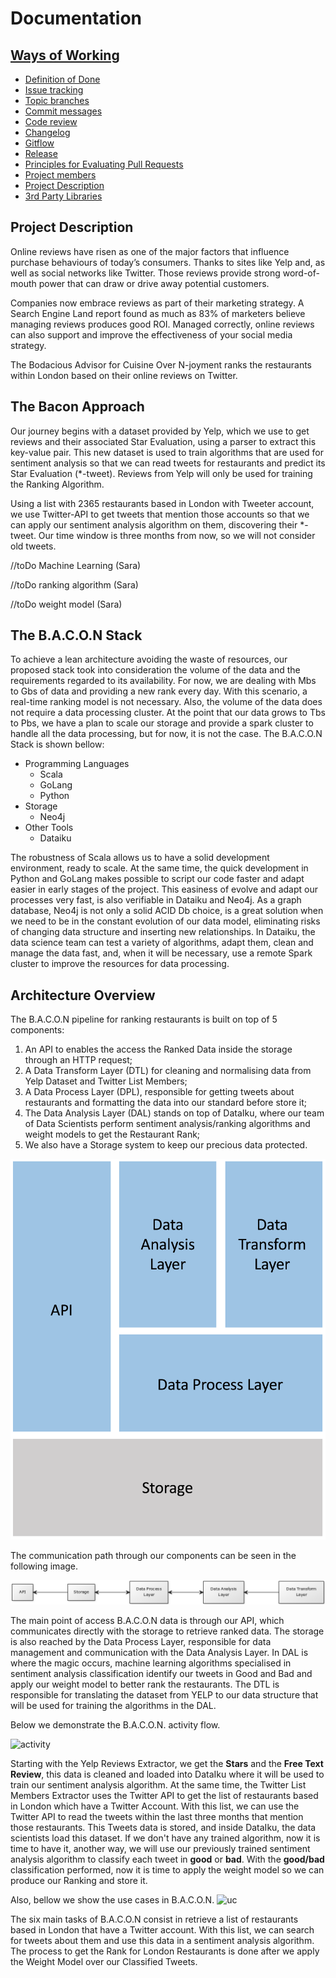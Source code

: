 # Documentation

## [Ways of Working](docs/ways-of-working.md)

* [Definition of Done](docs/ways-of-working.md#markdown-header-definition-of-done)
* [Issue tracking](docs/ways-of-working.md#markdown-header-issue-tracking)
* [Topic branches](docs/ways-of-working.md#markdown-header-topic-branches)
* [Commit messages](docs/ways-of-working.md#markdown-header-commit-messages)
* [Code review](docs/ways-of-working.md#markdown-header-code-review)
* [Changelog](docs/ways-of-working.md#markdown-header-commit-changelog)
* [Gitflow](docs/ways-of-working.md#markdown-header-gitflow)
* [Release](docs/ways-of-working.md#markdown-header-release)
* [Principles for Evaluating Pull Requests](docs/pull-request-evaluation.md)
* [Project members](docs/project-members.md)
* [Project Description](#markdown-header-project-description)
* [3rd Party Libraries](docs/3rd-party-libs.md)

## Project Description

Online reviews have risen as one of the major factors that influence purchase behaviours of today’s consumers. Thanks to sites like Yelp and, as well as social networks like Twitter. Those reviews provide strong word-of-mouth power that can draw or drive away potential customers.

Companies now embrace reviews as part of their marketing strategy. A Search Engine Land report found as much as 83% of marketers believe managing reviews produces good ROI. Managed correctly, online reviews can also support and improve the effectiveness of your social media strategy.

The Bodacious Advisor for Cuisine Over N-joyment ranks the restaurants within London based on their online reviews on Twitter. 

## The Bacon Approach
Our journey begins with a dataset provided by Yelp, which we use to get reviews and their associated Star Evaluation, using a parser to extract this key-value pair. This new dataset is used to train algorithms that are used for sentiment analysis so that we can read tweets for restaurants and predict its Star Evaluation (*-tweet). Reviews from Yelp will only be used for training the Ranking Algorithm. 

Using a list with 2365 restaurants based in London with Tweeter account, we use Twitter-API to get tweets that mention those accounts so that we can apply our sentiment analysis algorithm on them, discovering their *-tweet. Our time window is three months from now, so we will not consider old tweets.

//toDo Machine Learning (Sara)

//toDo ranking algorithm (Sara)

//toDo weight model (Sara)

## The B.A.C.O.N Stack
To achieve a lean architecture avoiding the waste of resources, our proposed stack took into consideration the volume of the data and the requirements regarded to its availability. For now, we are dealing with Mbs to Gbs of data and providing a new rank every day. With this scenario, a real-time ranking model is not necessary. Also, the volume of the data does not require a data processing cluster. At the point that our data grows to Tbs to Pbs, we have a plan to scale our storage and provide a spark cluster to handle all the data processing, but for now, it is not the case. The B.A.C.O.N Stack is shown bellow:

* Programming Languages
    * Scala
    * GoLang
    * Python
* Storage
    * Neo4j
* Other Tools
    * Dataiku

The robustness of Scala allows us to have a solid development environment, ready to scale. At the same time, the quick development in Python and GoLang makes possible to script our code faster and adapt easier in early stages of the project. This easiness of evolve and adapt our processes very fast, is also verifiable in Dataiku and Neo4j. As a graph database, Neo4j is not only a solid ACID Db choice, is a great solution when we need to be in the constant evolution of our data model, eliminating risks of changing data structure and inserting new relationships. In Dataiku, the data science team can test a variety of algorithms, adapt them, clean and manage the data fast, and, when it will be necessary, use a remote Spark cluster to improve the resources for data processing.

## Architecture Overview
The B.A.C.O.N pipeline for ranking restaurants is built on top of 5 components: 

1. An API to enables the access the Ranked Data inside the storage through an HTTP request;
2. A Data Transform Layer (DTL) for cleaning and normalising data from Yelp Dataset and Twitter List Members;
3. A Data Process Layer (DPL), responsible for getting tweets about restaurants and formatting the data into our standard before store it;
4. The Data Analysis Layer (DAL) stands on top of DataIku, where our team of Data Scientists perform sentiment analysis/ranking algorithms and weight models to get the Restaurant Rank;
5. We also have a Storage system to keep our precious data protected.

![architecture](images/arch.png)

The communication path through our components can be seen in the following image. 

![communication](images/communication.png)

The main point of access B.A.C.O.N data is through our API, which communicates directly with the storage to retrieve ranked data. The storage is also reached by the Data Process Layer, responsible for data management and communication with the Data Analysis Layer. In DAL is where the magic occurs, machine learning algorithms specialised in sentiment analysis classification identify our tweets in Good and Bad and apply our weight model to better rank the restaurants. The DTL is responsible for translating the dataset from YELP to our data structure that will be used for training the algorithms in the DAL.

Below we demonstrate the B.A.C.O.N. activity flow.
 
![activity](images/activity.png)

Starting with the Yelp Reviews Extractor, we get the **Stars** and the **Free Text Review**, this data is cleaned and loaded into DataIku where it will be used to train our sentiment analysis algorithm. At the same time, the Twitter List Members Extractor uses the Twitter API to get the list of restaurants based in London which have a Twitter Account. With this list, we can use the Twitter API to read the tweets within the last three months that mention those restaurants. This Tweets data is stored, and inside DataIku, the data scientists load this dataset. If we don't have any trained algorithm, now it is time to have it, another way, we will use our previously trained sentiment analysis algorithm to classify each tweet in **good** or **bad**. With the **good/bad** classification performed, now it is time to apply the weight model so we can produce our Ranking and store it.

Also, bellow we show the use cases in B.A.C.O.N.
![uc](images/use_cases.png)

The six main tasks of B.A.C.O.N consist in retrieve a list of restaurants based in London that have a Twitter account. With this list, we can search for tweets about them and use this data in a sentiment analysis algorithm. The process to get the Rank for London Restaurants is done after we apply the Weight Model over our Classified Tweets.
